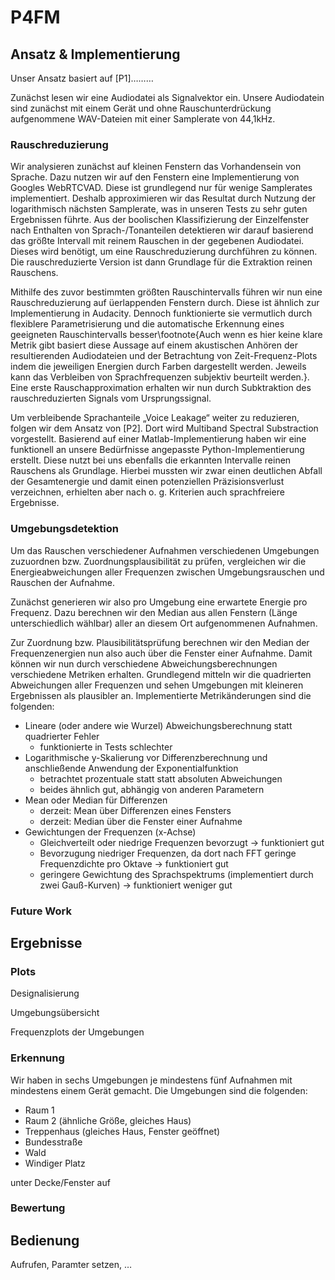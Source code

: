 # P4FM

## Ansatz \& Implementierung

Unser Ansatz basiert auf [P1]………

Zunächst lesen wir eine Audiodatei als Signalvektor ein. Unsere Audiodatein sind zunächst mit einem Gerät und ohne Rauschunterdrückung aufgenommene WAV-Dateien mit einer Samplerate von 44,1kHz.

### Rauschreduzierung

Wir analysieren zunächst auf kleinen Fenstern das Vorhandensein von Sprache. Dazu nutzen wir auf den Fenstern eine Implementierung von Googles WebRTCVAD. Diese ist grundlegend nur für wenige Samplerates implementiert. Deshalb approximieren wir das Resultat durch Nutzung der logarithmisch nächsten Samplerate, was in unseren Tests zu sehr guten Ergebnissen führte. Aus der boolischen Klassifizierung der Einzelfenster nach Enthalten von Sprach-/Tonanteilen detektieren wir darauf basierend das größte Intervall mit reinem Rauschen in der gegebenen Audiodatei. Dieses wird benötigt, um eine Rauschreduzierung durchführen zu können. Die rauschreduzierte Version ist dann Grundlage für die Extraktion reinen Rauschens.

Mithilfe des zuvor bestimmten größten Rauschintervalls führen wir nun eine Rauschreduzierung auf üerlappenden Fenstern durch. Diese ist ähnlich zur Implementierung in Audacity. Dennoch funktionierte sie vermutlich durch flexiblere Parametrisierung und die automatische Erkennung eines geeigneten Rauschintervalls besser\footnote{Auch wenn es hier keine klare Metrik gibt basiert diese Aussage auf einem akustischen Anhören der resultierenden Audiodateien und der Betrachtung von Zeit-Frequenz-Plots indem die jeweiligen Energien durch Farben dargestellt werden. Jeweils kann das Verbleiben von Sprachfrequenzen subjektiv beurteilt werden.}. Eine erste Rauschapproximation erhalten wir nun durch Subktraktion des rauschreduzierten Signals vom Ursprungssignal.

Um verbleibende Sprachanteile „Voice Leakage“ weiter zu reduzieren, folgen wir dem Ansatz von [P2]. Dort wird Multiband Spectral Substraction vorgestellt. Basierend auf einer Matlab-Implementierung haben wir eine funktionell an unsere Bedürfnisse angepasste Python-Implementierung erstellt. Diese nutzt bei uns ebenfalls die erkannten Intervalle reinen Rauschens als Grundlage. Hierbei mussten wir zwar einen deutlichen Abfall der Gesamtenergie und damit einen potenziellen Präzisionsverlust verzeichnen, erhielten aber nach o. g. Kriterien auch sprachfreiere Ergebnisse.

### Umgebungsdetektion

Um das Rauschen verschiedener Aufnahmen verschiedenen Umgebungen zuzuordnen bzw. Zuordnungsplausibilität zu prüfen, vergleichen wir die Energieabweichungen aller Frequenzen zwischen Umgebungsrauschen und Rauschen der Aufnahme.

Zunächst generieren wir also pro Umgebung eine erwartete Energie pro Frequenz. Dazu berechnen wir den Median aus allen Fenstern (Länge unterschiedlich wählbar) aller an diesem Ort aufgenommenen Aufnahmen.

Zur Zuordnung bzw. Plausibilitätsprüfung berechnen wir den Median der Frequenzenergien nun also auch über die Fenster einer Aufnahme. Damit können wir nun durch verschiedene Abweichungsberechnungen verschiedene Metriken erhalten. Grundlegend mitteln wir die quadrierten Abweichungen aller Frequenzen und sehen Umgebungen mit kleineren Ergebnissen als plausibler an. Implementierte Metrikänderungen sind die folgenden:
* Lineare (oder andere wie Wurzel) Abweichungsberechnung statt quadrierter Fehler
    * funktionierte in Tests schlechter
* Logarithmische y-Skalierung vor Differenzberechnung und anschließende Anwendung der Exponentialfunktion
    * betrachtet prozentuale statt statt absoluten Abweichungen
    * beides ähnlich gut, abhängig von anderen Parametern
* Mean oder Median für Differenzen
    * derzeit: Mean über Differenzen eines Fensters
    * derzeit: Median über die Fenster einer Aufnahme
* Gewichtungen der Frequenzen (x-Achse)
    * Gleichverteilt oder niedrige Frequenzen bevorzugt → funktioniert gut
    * Bevorzugung niedriger Frequenzen, da dort nach FFT geringe Frequenzdichte pro Oktave → funktioniert gut
    * geringere Gewichtung des Sprachspektrums (implementiert durch zwei Gauß-Kurven) → funktioniert weniger gut

### Future Work

## Ergebnisse



### Plots

Designalisierung

Umgebungsübersicht

Frequenzplots der Umgebungen

### Erkennung

Wir haben in sechs Umgebungen je mindestens fünf Aufnahmen mit mindestens einem Gerät gemacht. Die Umgebungen sind die folgenden:
* Raum 1
* Raum 2 (ähnliche Größe, gleiches Haus)
* Treppenhaus (gleiches Haus, Fenster geöffnet)
* Bundesstraße
* Wald
* Windiger Platz


unter Decke/Fenster auf

### Bewertung

## Bedienung

Aufrufen, Paramter setzen, …








